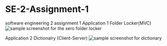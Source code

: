 # SE-2-Assignment-1
software engineering 2 assignment 1
Application 1
Folder Locker(MVC)
![sample screenshot for the xero folder locker](https://github.com/HenokTes72/Folder-Lock-using-Csharp/blob/master/folderLocker.JPG)

Application 2
Dictionairy (Client-Server)
![sample screenshot for dictionary](https://github.com/HenokTes72/Word-Dictionary-Node.js/blob/master/dictionary.JPG)
